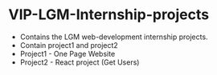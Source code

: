 # VIP-LGM-Internship-projects
 * Contains the LGM  web-development internship projects.
 * Contain project1 and project2
 * Project1 - One Page Website
 * Project2 - React project (Get Users)
 
